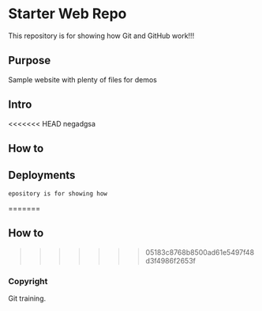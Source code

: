# Starter Web Repo

This repository is for showing how Git and GitHub work!!!

## Purpose

Sample website with plenty of files for demos

## Intro

<<<<<<< HEAD
	negadgsa
	
## How to

## Deployments

	epository is for showing how 
=======
## How to
>>>>>>> 05183c8768b8500ad61e5497f48d3f4986f2653f

### Copyright

Git training.